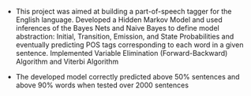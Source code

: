  * This project was aimed at building a part-of-speech tagger for the English language. Developed a Hidden Markov Model and used inferences of the Bayes Nets and Naive Bayes to define model abstraction: Initial, Transition, Emission, and State Probabilities and eventually predicting POS tags corresponding to each word in a given sentence. Implemented Variable Elimination (Forward-Backward) Algorithm and Viterbi Algorithm

* The developed model correctly predicted above 50% sentences and above 90% words when tested over 2000 sentences